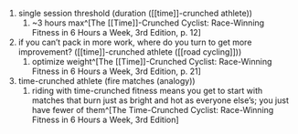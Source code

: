 1. single session threshold (duration ([[time]]-crunched athlete))
	1. ~3 hours max^[The [[Time]]-Crunched Cyclist: Race-Winning Fitness in 6 Hours a Week, 3rd Edition, p. 12]
2. if you can’t pack in more work, where do you turn to get more improvement? ([[time]]-crunched athlete ([[road cycling]]))
	1. optimize weight^[The [[Time]]-Crunched Cyclist: Race-Winning Fitness in 6 Hours a Week, 3rd Edition, p. 21]
3. time-crunched athlete (fire matches (analogy))
	1. riding with time-crunched fitness means you get to start with matches that burn just as bright and hot as everyone else’s; you just have fewer of them^[The Time-Crunched Cyclist: Race-Winning Fitness in 6 Hours a Week, 3rd Edition]